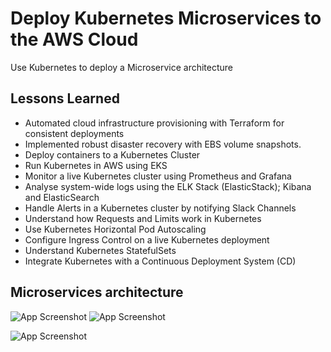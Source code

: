 
# Deploy Kubernetes Microservices to the AWS Cloud
Use Kubernetes to deploy a Microservice architecture


## Lessons Learned

- Automated cloud infrastructure provisioning with Terraform for consistent deployments
- Implemented robust disaster recovery with EBS volume snapshots.
- Deploy containers to a Kubernetes Cluster
- Run Kubernetes in AWS using EKS
- Monitor a live Kubernetes cluster using Prometheus and Grafana
- Analyse system-wide logs using the ELK Stack (ElasticStack); Kibana and ElasticSearch
- Handle Alerts in a Kubernetes cluster by notifying Slack Channels
- Understand how Requests and Limits work in Kubernetes
- Use Kubernetes Horizontal Pod Autoscaling
- Configure Ingress Control on a live Kubernetes deployment
- Understand Kubernetes StatefulSets
- Integrate Kubernetes with a Continuous Deployment System (CD)



## Microservices architecture

![App Screenshot](https://gcdnb.pbrd.co/images/X8WQYkZLh8Py.png?o=1)
![App Screenshot](https://i.ibb.co/XS4zdst/image.png)

![App Screenshot](https://miro.medium.com/v2/resize:fit:1400/1*nEq9DFmyu4LEmHmrBwQcGA.png)


